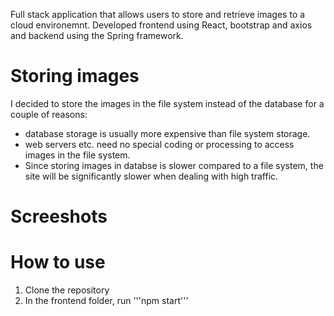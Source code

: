 Full stack application that allows users to store and retrieve images to a cloud environemnt. 
Developed frontend using React, bootstrap and axios and backend using the Spring framework.
# Storing images
I decided to store the images in the file system instead of the database for a couple of reasons: 
- database storage is usually more expensive than file system storage.
- web servers etc. need no special coding or processing to access images in the file system.
- Since storing images in databse is slower compared to a file system, the site will be significantly slower when dealing with high traffic.
# Screeshots
# How to use
1. Clone the repository
2. In the frontend folder, run '''npm start'''
